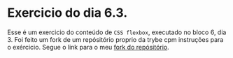 # Exercicio do dia 6.3.

Esse é um exercicio do conteúdo de `CSS flexbox`, executado no bloco 6, dia 3.
Foi feito um fork de um repósitório proprio da trybe cpm instruções para o exércicio.
Segue o link para o meu [fork do repósitório]().